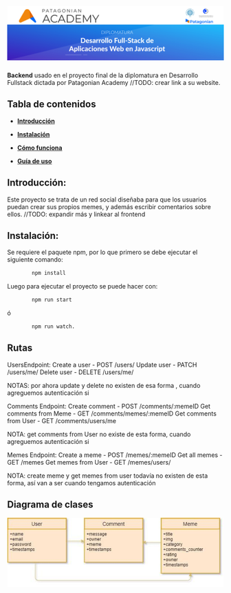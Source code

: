 <h1 align="center">
  <img src="docs/images/patagonian-banner.jpg" alt="Patagonian Banner" />
</h1>

**Backend** usado en el proyecto final de la diplomatura en Desarrollo Fullstack dictada por Patagonian Academy //TODO: crear link a su website.


## Tabla de contenidos
- [**Introducción**](#introducción)

- [**Instalación**](#instalación)

- [**Cómo funciona**](#cómo-funciona)

- [**Guía de uso**](#guía-de-uso)




## Introducción: 
Este proyecto se trata de un red social diseñaba para que los usuarios puedan crear sus propios memes, y además escribir comentarios sobre ellos. //TODO: expandir más y linkear al frontend

## Instalación: 
Se requiere el paquete npm, por lo que primero se debe ejecutar el siguiente comando:
```bash
        npm install
```
Luego para ejecutar el proyecto se puede hacer con:

```bash
        npm run start 
```
ó

```bash
        npm run watch.
```

## Rutas

UsersEndpoint:
Create a user  -  POST        /users/
Update user    -  PATCH    /users/me/
Delete user     -  DELETE    /users/me/

NOTAS: por ahora update y delete no existen de esa forma , cuando agreguemos autenticación si

Comments Endpoint:
Create comment                      -  POST    /comments/:memeID
Get comments from Meme   -  GET      /comments/memes/:memeID
Get comments from User      -   GET     /comments/users/me


NOTA: get comments from User no existe de esta forma, cuando agreguemos autenticación si

Memes Endpoint:
Create a meme               -    POST /memes/:memeID
Get all memes                 - GET  /memes
Get memes from User   - GET /memes/users/

NOTA: create meme y get memes from user todavía no existen de esta forma, así van a ser cuando tengamos autenticación

## Diagrama de clases

![alt text](https://github.com/MarcosDanielTorres/DiplomaturaJS-Backend/blob/master/docs/images/model-architecture.jpg)
